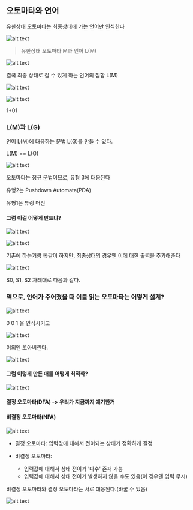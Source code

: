 ## 오토마타와 언어

유한상태 오토마타는 최종상태에 가는 언어만 인식한다

![alt text](image-61.png)

> 유한상태 오토마타 M과 언어 L(M)

![alt text](image-62.png)

결국 최종 상태로 갈 수 있게 하는 언어의 집합 L(M)

![alt text](image-63.png)

![alt text](image-64.png) 

1+01

### L(M)과 L(G)

언어 L(M)에 대응하는 문법 L(G)를 만들 수 있다.

L(M) == L(G)

![alt text](image-65.png)

오토마타는 정규 문법이므로, 유형 3에 대응된다

유형2는 Pushdown Automata(PDA)

유형1은 튜링 머신


#### 그럼 이걸 어떻게 만드냐?


![alt text](image-67.png)

![alt text](image-68.png)


기존에 하는거랑 똑같이 하지만, 최종상태의 경우엔 이에 대한 출력을 추가해준다


![alt text](image-69.png)

S0, S1, S2 차례대로 다음과 같다.

### 역으로, 언어가 주어졌을 때 이를 읽는 오토마타는 어떻게 설계?


![alt text](image-70.png)

0 0 1 을 인식시키고

![alt text](image-71.png)

이외엔 꼬아버린다.

![alt text](image-72.png)

#### 그럼 이렇게 만든 애를 어떻게 최적화?


 ![alt text](image-73.png)


#### 결정 오토마타(DFA) -> 우리가 지금까지 얘기한거



#### 비결정 오토마타(NFA)

![alt text](image-74.png)


- 결정 오토마타: 입력값에 대해서 전이되는 상태가 정확하게 결정

- 비결정 오토마타: 
    - 입력값에 대해서 상태 전이가 '다수' 존재 가능
    - 입력값에 대해서 상태 전이가 발생하지 않을 수도 있음(이 경우엔 입력 무시)

비결정 오토마타와 결정 오토마타는 서로 대응된다.(바꿀 수 있음)

![alt text](image-75.png)

